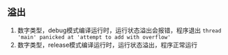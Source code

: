 ## 溢出
1. 数字类型，debug模式编译运行时，运行状态溢出会报错，程序退出 `` thread 'main' panicked at 'attempt to add with overflow' ``
2. 数字类型，release模式编译运行时，运行状态溢出，程序正常运行